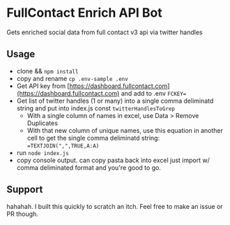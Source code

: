 # FullContact Enrich API Bot

Gets enriched social data from full contact v3 api via twitter handles

## Usage
- clone && `npm install`
- copy and rename `cp .env-sample .env`
- Get API key from [https://dashboard.fullcontact.com](https://dashboard.fullcontact.com) and add to .env `FCKEY=`
- Get list of twitter handles (1 or many) into a single comma deliminatd string and put into index.js const `twitterHandlesToGrep`
    - With a single column of names in excel, use Data > Remove Duplicates
    - With that new column of unique names, use this equation in another cell to get the single comma deliminatd string: `=TEXTJOIN(",",TRUE,A:A)`
- run `node index.js`
- copy console output. can copy pasta back into excel just import w/ comma deliminated format and you're good to go.

## Support
hahahah. I built this quickly to scratch an itch. Feel free to make an issue or PR though.
